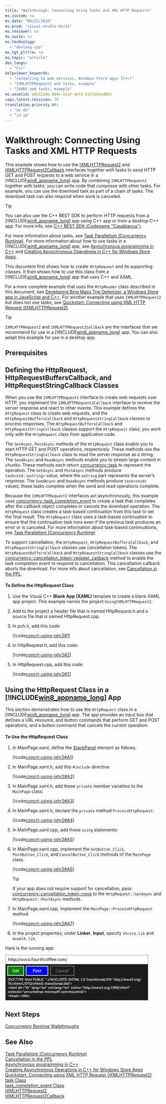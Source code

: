 ```yaml
---
title: "Walkthrough: Connecting Using Tasks and XML HTTP Requests"
ms.custom: na
ms.date: "09/22/2016"
ms.prod: "visual-studio-dev14"
ms.reviewer: na
ms.suite: na
ms.technology: 
  - "devlang-cpp"
ms.tgt_pltfrm: na
ms.topic: "article"
dev_langs: 
  - "C++"
helpviewer_keywords: 
  - "connecting to web services, Windows Store apps [C++]"
  - "IXMLHTTPRequest2 and tasks, example"
  - "IXHR2 and tasks, example"
ms.assetid: e8e12d46-604c-42a7-abfd-b1d1bb2ed6b3
caps.latest.revision: 19
translation.priority.ht: 
  - "de-de"
  - "ja-jp"
---
```

# Walkthrough: Connecting Using Tasks and XML HTTP Requests
This example shows how to use the [IXMLHTTPRequest2](assetId:///bbc11c4a-aecf-4d6d-8275-3e852e309908) and [IXMLHTTPRequest2Callback](assetId:///aa4b3f4c-6e28-458b-be25-6cce8865fc71) interfaces together with tasks to send HTTP GET and POST requests to a web service in a [!INCLUDE[win8_appname_long](../vs140/includes/win8_appname_long_md.md)] app. By combining `IXMLHTTPRequest2` together with tasks, you can write code that composes with other tasks. For example, you can use the download task as part of a chain of tasks. The download task can also respond when work is canceled.  
  
> [!TIP]
>  You can also use the C++ REST SDK to perform HTTP requests from a [!INCLUDE[win8_appname_long](../vs140/includes/win8_appname_long_md.md)] app using C++ app or from a desktop C++ app. For more info, see [C++ REST SDK (Codename "Casablanca")](../vs140/c---rest-sdk--codename--casablanca--.md).  
  
 For more information about tasks, see [Task Parallelism (Concurrency Runtime)](../vs140/task-parallelism--concurrency-runtime-.md). For more information about how to use tasks in a [!INCLUDE[win8_appname_long](../vs140/includes/win8_appname_long_md.md)] app, see [Asynchronous programming in C++](assetId:///512700b7-7863-44cc-93a2-366938052f31) and [Creating Asynchronous Operations in C++ for Windows Store Apps](../vs140/creating-asynchronous-operations-in-c---for-windows-store-apps.md).  
  
 This document first shows how to create `HttpRequest` and its supporting classes. It then shows how to use this class from a [!INCLUDE[win8_appname_long](../vs140/includes/win8_appname_long_md.md)] app that uses C++ and XAML.  
  
 For a more complete example that uses the `HttpReader` class described in this document, see [Developing Bing Maps Trip Optimizer, a Windows Store app in JavaScript and C++](assetId:///974cf025-de1a-4299-b7dd-c6c7bf0e5d30). For another example that uses `IXMLHTTPRequest2` but does not use tasks, see [Quickstart: Connecting using XML HTTP Request (IXMLHTTPRequest2)](assetId:///cc7aed53-b2c5-4d83-b85d-cff2f5ba7b35).  
  
> [!TIP]
>  `IXMLHTTPRequest2` and `IXMLHTTPRequest2Callback` are the interfaces that we recommend for use in a [!INCLUDE[win8_appname_long](../vs140/includes/win8_appname_long_md.md)] app. You can also adapt this example for use in a desktop app.  
  
## Prerequisites  
  
## Defining the HttpRequest, HttpRequestBuffersCallback, and HttpRequestStringCallback Classes  
 When you use the `IXMLHTTPRequest2` interface to create web requests over HTTP, you implement the `IXMLHTTPRequest2Callback` interface to receive the server response and react to other events. This example defines the `HttpRequest` class to create web requests, and the `HttpRequestBuffersCallback` and `HttpRequestStringCallback` classes to process responses. The `HttpRequestBuffersCallback` and `HttpRequestStringCallback` classes support the `HttpRequest` class; you work only with the `HttpRequest` class from application code.  
  
 The `GetAsync`, `PostAsync` methods of the `HttpRequest` class enable you to start HTTP GET and POST operations, respectively. These methods use the `HttpRequestStringCallback` class to read the server response as a string. The `SendAsync` and `ReadAsync` methods enable you to stream large content in chunks. These methods each return [concurrency::task](../vs140/task-class--concurrency-runtime-.md) to represent the operation. The `GetAsync` and `PostAsync` methods produce `task<std::wstring>` value, where the `wstring` part represents the server’s response. The `SendAsync` and `ReadAsync` methods produce `task<void>` values; these tasks complete when the send and read operations complete.  
  
 Because the `IXMLHTTPRequest2` interfaces act asynchronously, this example uses [concurrency::task_completion_event](../vs140/task_completion_event-class.md) to create a task that completes after the callback object completes or cancels the download operation. The `HttpRequest` class creates a task-based continuation from this task to set the final result. The `HttpRequest` class uses a task-based continuation to ensure that the continuation task runs even if the previous task produces an error or is canceled. For more information about task-based continuations, see [Task Parallelism (Concurrency Runtime)](../vs140/task-parallelism--concurrency-runtime-.md)  
  
 To support cancellation, the `HttpRequest`, `HttpRequestBuffersCallback`, and `HttpRequestStringCallback` classes use cancellation tokens. The `HttpRequestBuffersCallback` and `HttpRequestStringCallback` classes use the [concurrency::cancellation_token::register_callback](../vs140/cancellation_token--register_callback-method.md) method to enable the task completion event to respond to cancellation. This cancellation callback aborts the download. For more info about cancellation, see [Cancellation in the PPL](../vs140/cancellation-in-the-ppl.md).  
  
#### To Define the HttpRequest Class  
  
1.  Use the Visual C++ **Blank App (XAML)** template to create a blank XAML app project. This example names the project `UsingIXMLHTTPRequest2`.  
  
2.  Add to the project a header file that is named HttpRequest.h and a source file that is named HttpRequest.cpp.  
  
3.  In pch.h, add this code:  
  
     [!code[concrt-using-ixhr2#1](../vs140/codesnippet/CPP/walkthrough--connecting-using-tasks-and-xml-http-requests_1.h)]  
  
4.  In HttpRequest.h, add this code:  
  
     [!code[concrt-using-ixhr2#2](../vs140/codesnippet/CPP/walkthrough--connecting-using-tasks-and-xml-http-requests_2.h)]  
  
5.  In HttpRequest.cpp, add this code:  
  
     [!code[concrt-using-ixhr2#3](../vs140/codesnippet/CPP/walkthrough--connecting-using-tasks-and-xml-http-requests_3.cpp)]  
  
## Using the HttpRequest Class in a [!INCLUDE[win8_appname_long](../vs140/includes/win8_appname_long_md.md)] App  
 This section demonstrates how to use the `HttpRequest` class in a [!INCLUDE[win8_appname_long](../vs140/includes/win8_appname_long_md.md)] app. The app provides an input box that defines a URL resource, and button commands that perform GET and POST operations, and a button command that cancels the current operation.  
  
#### To Use the HttpRequest Class  
  
1.  In MainPage.xaml, define the [StackPanel](http://msdn.microsoft.com/library/windows/apps/xaml/windows.ui.xaml.controls.stackpanel.aspx) element as follows.  
  
     [!code[concrt-using-ixhr2#A1](../vs140/codesnippet/Xaml/walkthrough--connecting-using-tasks-and-xml-http-requests_4.xaml)]  
  
2.  In MainPage.xaml.h, add this `#include` directive:  
  
     [!code[concrt-using-ixhr2#A2](../vs140/codesnippet/CPP/walkthrough--connecting-using-tasks-and-xml-http-requests_5.h)]  
  
3.  In MainPage.xaml.h, add these `private` member variables to the `MainPage` class:  
  
     [!code[concrt-using-ixhr2#A3](../vs140/codesnippet/CPP/walkthrough--connecting-using-tasks-and-xml-http-requests_6.h)]  
  
4.  In MainPage.xaml.h, declare the `private` method `ProcessHttpRequest`:  
  
     [!code[concrt-using-ixhr2#A4](../vs140/codesnippet/CPP/walkthrough--connecting-using-tasks-and-xml-http-requests_7.h)]  
  
5.  In MainPage.xaml.cpp, add these `using` statements:  
  
     [!code[concrt-using-ixhr2#A5](../vs140/codesnippet/CPP/walkthrough--connecting-using-tasks-and-xml-http-requests_8.cpp)]  
  
6.  In MainPage.xaml.cpp, implement the `GetButton_Click`, `PostButton_Click`, and `CancelButton_Click` methods of the `MainPage` class.  
  
     [!code[concrt-using-ixhr2#A6](../vs140/codesnippet/CPP/walkthrough--connecting-using-tasks-and-xml-http-requests_9.cpp)]  
  
    > [!TIP]
    >  If your app does not require support for cancellation, pass [concurrency::cancellation_token::none](../vs140/cancellation_token--none-method.md) to the `HttpRequest::GetAsync` and `HttpRequest::PostAsync` methods.  
  
7.  In MainPage.xaml.cpp, implement the `MainPage::ProcessHttpRequest` method.  
  
     [!code[concrt-using-ixhr2#A7](../vs140/codesnippet/CPP/walkthrough--connecting-using-tasks-and-xml-http-requests_10.cpp)]  
  
8.  In the project properties, under **Linker**, **Input**, specify `shcore.lib` and `msxml6.lib`.  
  
 Here is the running app:  
  
 ![The running Windows Store app](../vs140/media/concrt_usingixhr2.png "ConcRT_UsingIXHR2")  
  
## Next Steps  
 [Concurrency Runtime Walkthroughs](../vs140/concurrency-runtime-walkthroughs.md)  
  
## See Also  
 [Task Parallelism (Concurrency Runtime)](../vs140/task-parallelism--concurrency-runtime-.md)   
 [Cancellation in the PPL](../vs140/cancellation-in-the-ppl.md)   
 [Asynchronous programming in C++](assetId:///512700b7-7863-44cc-93a2-366938052f31)   
 [Creating Asynchronous Operations in C++ for Windows Store Apps](../vs140/creating-asynchronous-operations-in-c---for-windows-store-apps.md)   
 [Quickstart: Connecting using XML HTTP Request (IXMLHTTPRequest2)](assetId:///cc7aed53-b2c5-4d83-b85d-cff2f5ba7b35)   
 [task Class](../vs140/task-class--concurrency-runtime-.md)   
 [task_completion_event Class](../vs140/task_completion_event-class.md)   
 [IXMLHTTPRequest2](assetId:///bbc11c4a-aecf-4d6d-8275-3e852e309908)   
 [IXMLHTTPRequest2Callback](assetId:///aa4b3f4c-6e28-458b-be25-6cce8865fc71)